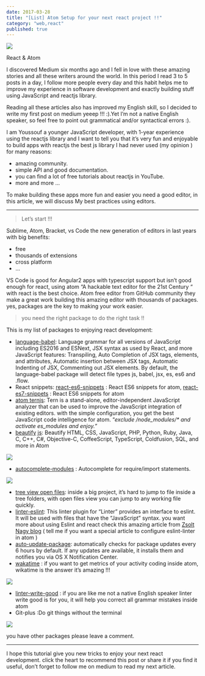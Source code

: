 ```yaml
---
date: 2017-03-28
title: "[List] Atom Setup for your next react project !!"
category: "web,react"
published: true
---
```


![](https://cdn-images-1.medium.com/max/2000/1*kbn4dA4rCay1bj_eVXxKGg.png)

React & Atom

I discovered Medium six months ago and I fell in love with these amazing stories and all these writers around the world. In this period I read 3 to 5 posts in a day, I follow more people every day and this habit helps me to improve my experience in software development and exactly building stuff using JavaScript and reactjs library.

Reading all these articles also has improved my English skill, so I decided to write my first post on medium yeeep !!! :).Yet I’m not a native English speaker, so feel free to point out grammatical and/or syntactical errors :).

I am Youssouf a younger JavaScript developer, with 1-year experience using the reactjs library and I want to tell you that it’s very fun and enjoyable to build apps with reactjs the best js library I had never used (my opinion ) for many reasons:

- amazing community.
- simple API and good documentation.
- you can find a lot of free tutorials about reactjs in YouTube.
- more and more …

To make building these apps more fun and easier you need a good editor, in this article, we will discuss My best practices using editors.

---

> Let’s start !!!

Sublime, Atom, Bracket, vs Code the new generation of editors in last years with big benefits:

- free
- thousands of extensions
- cross platform
- …

VS Code is good for Angular2 apps with typescript support but isn’t good enough for react, using atom “A hackable text editor for the 21st Century “ with react is the best choice. Atom free editor from GitHub community they make a great work building this amazing editor with thousands of packages. yes, packages are the key to making your work easier.

> you need the right package to do the right task !!

This is my list of packages to enjoying react development:

- [language-babel](https://atom.io/packages/language-babel): Language grammar for all versions of JavaScript including ES2016 and ESNext, JSX syntax as used by React, and more JavaScript features: Transpiling, Auto Completion of JSX tags, elements, and attributes, Automatic insertion between JSX tags, Automatic Indenting of JSX, Commenting out JSX elements. By default, the language-babel package will detect file types js, babel, jsx, es, es6 and .flow.
- React snippets: [react-es6-snippets](https://atom.io/packages/react-es6-snippets) : React ES6 snippets for atom, [react-es7-snippets](https://atom.io/packages/react-es7-snippets) : React ES6 snippets for atom
- [atom te](https://atom.io/packages/atom-ternjs)[r](https://atom.io/packages/atom-ternjs)[njs](https://atom.io/packages/atom-ternjs): Tern is a stand-alone, editor-independent JavaScript analyzer that can be used to improve the JavaScript integration of existing editors. with the simple configuration, you get the best JavaScript code intelligence for atom. “_exclude /node_modules/\* and activate es_modules and enjoy.”_
- [beautify](https://atom.io/packages/atom-beautify) [j](https://atom.io/packages/atom-beautify)[s](https://atom.io/packages/atom-beautify): Beautify HTML, CSS, JavaScript, PHP, Python, Ruby, Java, C, C++, C#, Objective-C, CoffeeScript, TypeScript, Coldfusion, SQL, and more in Atom

![](https://cdn-images-1.medium.com/max/800/0*0gaCsNJC1LfCZ_3K.)

- [autocomplete-modules](https://atom.io/packages/autocomplete-modules) : Autocomplete for require/import statements.

![](https://cdn-images-1.medium.com/max/800/0*7iqkwnYZ4z8JcDmZ.)

- [tree view open files](https://atom.io/packages/tree-view-open-files): inside a big project, it’s hard to jump to file inside a tree folders, with open files view you can jump to any working file quickly.
- [linter-eslint](https://atom.io/packages/linter-eslint): This linter plugin for “Linter” provides an interface to eslint. It will be used with files that have the “JavaScript” syntax. you want more about using Eslint and react check this amazing article from [Zsolt Nagy blog](http://www.zsoltnagy.eu/use-eslint-like-a-pro-with-es6-and-react/%20) ( tell me if you want a special article to configure eslint-linter in atom )
- [auto-up](https://atom.io/packages/auto-update-packages)[date-package](https://atom.io/packages/auto-update-packages): automatically checks for package updates every 6 hours by default. If any updates are available, it installs them and notifies you via OS X Notification Center.
- [wakatime](https://atom.io/packages/wakatime) : if you want to get metrics of your activity coding inside atom, wikatime is the answer it’s amazing !!!

![](https://cdn-images-1.medium.com/max/800/0*8CJ0nkLxo3CFEI-9.)

- [linter-write-good](https://atom.io/packages/linter-write-good) : if you are like me not a native English speaker linter write good is for you, it will help you correct all grammar mistakes inside atom
- Git-plus :Do git things without the terminal

![](https://cdn-images-1.medium.com/max/800/0*c9XtKcyQGYJiCR1j.)

you have other packages please leave a comment.

---

I hope this tutorial give you new tricks to enjoy your next react development. click the heart to recommend this post or share it if you find it useful, don’t forget to follow me on medium to read my next article.
